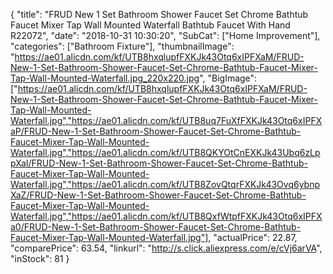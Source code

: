 {
	"title": "FRUD New 1 Set Bathroom Shower Faucet Set Chrome Bathtub Faucet Mixer Tap Wall Mounted Waterfall Bathtub Faucet With Hand R22072",
	"date": "2018-10-31 10:30:20",
	"SubCat": ["Home Improvement"],
	"categories": ["Bathroom Fixture"],
	"thumbnailImage": "https://ae01.alicdn.com/kf/UTB8hxqlupfFXKJk43Otq6xIPFXaM/FRUD-New-1-Set-Bathroom-Shower-Faucet-Set-Chrome-Bathtub-Faucet-Mixer-Tap-Wall-Mounted-Waterfall.jpg_220x220.jpg",
	"BigImage": ["https://ae01.alicdn.com/kf/UTB8hxqlupfFXKJk43Otq6xIPFXaM/FRUD-New-1-Set-Bathroom-Shower-Faucet-Set-Chrome-Bathtub-Faucet-Mixer-Tap-Wall-Mounted-Waterfall.jpg","https://ae01.alicdn.com/kf/UTB8uq7FuXfFXKJk43Otq6xIPFXaP/FRUD-New-1-Set-Bathroom-Shower-Faucet-Set-Chrome-Bathtub-Faucet-Mixer-Tap-Wall-Mounted-Waterfall.jpg","https://ae01.alicdn.com/kf/UTB8QKYOtCnEXKJk43Ubq6zLppXaI/FRUD-New-1-Set-Bathroom-Shower-Faucet-Set-Chrome-Bathtub-Faucet-Mixer-Tap-Wall-Mounted-Waterfall.jpg","https://ae01.alicdn.com/kf/UTB8ZovQtqrFXKJk43Ovq6ybnpXaZ/FRUD-New-1-Set-Bathroom-Shower-Faucet-Set-Chrome-Bathtub-Faucet-Mixer-Tap-Wall-Mounted-Waterfall.jpg","https://ae01.alicdn.com/kf/UTB8QxfWtpfFXKJk43Otq6xIPFXa0/FRUD-New-1-Set-Bathroom-Shower-Faucet-Set-Chrome-Bathtub-Faucet-Mixer-Tap-Wall-Mounted-Waterfall.jpg"],
	"actualPrice": 22.87,
	"comparePrice": 63.54,
	"linkurl": "http://s.click.aliexpress.com/e/cVj6arVA",
	"inStock": 81
}
